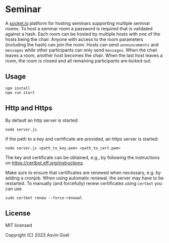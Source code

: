 # Seminar

A [socket.io](https://socket.io/) platform for hosting seminars supporting multiple seminar rooms. To host a seminar room a password is required that is validated against a hash. Each room can be hosted by multiple hosts with one of the hosts being the chair.
Anyone with access to the room parameters (including the hash) can join the room. Hosts can send `announcements` and `messages` while other participants can only send `messages`. When the chair leaves a room, another host becomes the chair. When the last host leaves a room, the room is closed and all remaining participants are kicked out.

## Usage
```
npm install
npm run start
```

## Http and Https

By default an http server is started:
```
node server.js
```

If the path to a key and certificate are provided, an https server is started:

```
node server.js <path_to_key.pem> <path_to_cert.pem>
```

The key and certificate can be obtained, e.g., by following the instructions on https://certbot.eff.org/instructions.

Make sure to ensure that certificates are renewed when necessary, e.g. by adding a cronjob. When using automatic renewal, the server may have to be restarted. To manually (and forcefully) renew certificates using `certbot` you can use 

```
sudo certbot renew --force-renewal
```


## License

MIT licensed

Copyright (C) 2023 Asvin Goel
